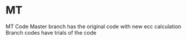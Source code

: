 # MT
MT Code
Master branch has the original code with new ecc calculation
Branch codes have trials of the code
